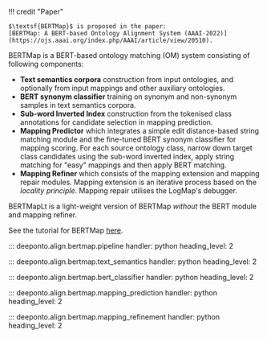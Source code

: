 !!! credit "Paper"

    $\textsf{BERTMap}$ is proposed in the paper:
    [BERTMap: A BERT-based Ontology Alignment System (AAAI-2022)](https://ojs.aaai.org/index.php/AAAI/article/view/20510).

$\textsf{BERTMap}$ is a BERT-based ontology matching (OM) system consisting of following components:

- **Text semantics corpora** construction from input ontologies, and optionally from input mappings and other auxiliary ontologies.
- **BERT synonym classifier** training on synonym and non-synonym samples in text semantics corpora.
- **Sub-word Inverted Index** construction from the tokenised class annotations for candidate selection in mapping prediction.
- **Mapping Predictor** which integrates a simple edit distance-based string matching module and the fine-tuned BERT synonym classifier for mapping scoring. For each source ontology class, narrow down
target class candidates using the sub-word inverted index, apply string matching for "easy" mappings
and then apply BERT matching.
- **Mapping Refiner** which consists of the mapping extension and mapping repair modules. Mapping extension is an iterative process based on the *locality principle*. Mapping repair utilises the LogMap's debugger. 

$\textsf{BERTMapLt}$ is a light-weight version of $\textsf{BERTMap}$ *without* the BERT module and mapping refiner.

See the tutorial for $\textsf{BERTMap}$ [here](/pages/bertmap).
 

::: deeponto.align.bertmap.pipeline
    handler: python
    heading_level: 2


::: deeponto.align.bertmap.text_semantics
    handler: python
    heading_level: 2


::: deeponto.align.bertmap.bert_classifier
    handler: python
    heading_level: 2

::: deeponto.align.bertmap.mapping_prediction
    handler: python
    heading_level: 2

::: deeponto.align.bertmap.mapping_refinement
    handler: python
    heading_level: 2
